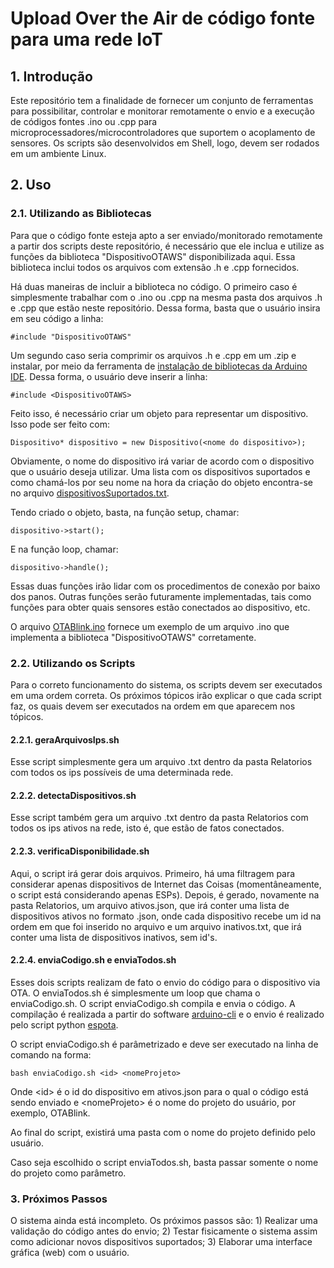 # Upload Over the Air de código fonte para uma rede IoT

## 1. Introdução

Este repositório tem a finalidade de fornecer um conjunto de ferramentas para possibilitar, controlar e monitorar remotamente o envio e a execução de códigos fontes .ino ou .cpp para microprocessadores/microcontroladores que suportem o acoplamento de sensores. Os scripts são desenvolvidos em Shell, logo, devem ser rodados em um ambiente Linux.

## 2. Uso

### 2.1. Utilizando as Bibliotecas

Para que o código fonte esteja apto a ser enviado/monitorado remotamente a partir dos scripts deste repositório, é necessário que ele inclua e utilize as funções da biblioteca "DispositivoOTAWS" disponibilizada aqui. Essa biblioteca inclui todos os arquivos com extensão .h e .cpp fornecidos.

Há duas maneiras de incluir a biblioteca no código. O primeiro caso é simplesmente trabalhar com o .ino ou .cpp na mesma pasta dos arquivos .h e .cpp que estão neste repositório. Dessa forma, basta que o usuário insira em seu código a linha:

`#include "DispositivoOTAWS"`

Um segundo caso seria comprimir os arquivos .h e .cpp em um .zip e instalar, por meio da ferramenta de [instalação de bibliotecas da Arduino IDE](https://www.robocore.net/tutoriais/adicionando-bibliotecas-na-ide-arduino#:~:text=Dispon%C3%ADvel%20na%20IDE%20do%20Arduino,Include%20Library). Dessa forma, o usuário deve inserir a linha:

`#include <DispositivoOTAWS>`

Feito isso, é necessário criar um objeto para representar um dispositivo. Isso pode ser feito com:

`Dispositivo* dispositivo = new Dispositivo(<nome do dispositivo>);`

Obviamente, o nome do dispositivo irá variar de acordo com o dispositivo que o usuário deseja utilizar. Uma lista com os dispositivos suportados e como chamá-los por seu nome na hora da criação do objeto encontra-se no arquivo [dispositivosSuportados.txt](https://github.com/enzocussuol/OTA-Multiplos-Dispositivos/blob/main/dispositivosSuportados.txt).

Tendo criado o objeto, basta, na função setup, chamar:

`dispositivo->start();`

E na função loop, chamar:

`dispositivo->handle();`

Essas duas funções irão lidar com os procedimentos de conexão por baixo dos panos. Outras funções serão futuramente implementadas, tais como funções para obter quais sensores estão conectados ao dispositivo, etc.

O arquivo [OTABlink.ino](https://github.com/enzocussuol/OTA-Multiplos-Dispositivos/blob/main/OTABlink.ino) fornece um exemplo de um arquivo .ino que implementa a biblioteca "DispositivoOTAWS" corretamente.

### 2.2. Utilizando os Scripts

Para o correto funcionamento do sistema, os scripts devem ser executados em uma ordem correta. Os próximos tópicos irão explicar o que cada script faz, os quais devem ser executados na ordem em que aparecem nos tópicos.

#### 2.2.1. geraArquivosIps.sh

Esse script simplesmente gera um arquivo .txt dentro da pasta Relatorios com todos os ips possíveis de uma determinada rede.

#### 2.2.2. detectaDispositivos.sh

Esse script também gera um arquivo .txt dentro da pasta Relatorios com todos os ips ativos na rede, isto é, que estão de fatos conectados.

#### 2.2.3. verificaDisponibilidade.sh

Aqui, o script irá gerar dois arquivos. Primeiro, há uma filtragem para considerar apenas dispositivos de Internet das Coisas (momentâneamente, o script está considerando apenas ESPs). Depois, é gerado, novamente na pasta Relatorios, um arquivo ativos.json, que irá conter uma lista de dispositivos ativos no formato .json, onde cada dispositivo recebe um id na ordem em que foi inserido no arquivo e um arquivo inativos.txt, que irá conter uma lista de dispositivos inativos, sem id's.

#### 2.2.4. enviaCodigo.sh e enviaTodos.sh

Esses dois scripts realizam de fato o envio do código para o dispositivo via OTA. O enviaTodos.sh é simplesmente um loop que chama o enviaCodigo.sh. O script enviaCodigo.sh compila e envia o código. A compilação é realizada a partir do software [arduino-cli](https://github.com/arduino/arduino-cli) e o envio é realizado pelo script python [espota](https://github.com/esp8266/Arduino/blob/master/tools/espota.py).

O script enviaCodigo.sh é parâmetrizado e deve ser executado na linha de comando na forma:

`bash enviaCodigo.sh <id> <nomeProjeto>`

Onde \<id\> é o id do dispositivo em ativos.json para o qual o código está sendo enviado e \<nomeProjeto\> é o nome do projeto do usuário, por exemplo, OTABlink.

Ao final do script, existirá uma pasta com o nome do projeto definido pelo usuário.
  
Caso seja escolhido o script enviaTodos.sh, basta passar somente o nome do projeto como parâmetro.

### 3. Próximos Passos

O sistema ainda está incompleto. Os próximos passos são: 1) Realizar uma validação do código antes do envio; 2) Testar fisicamente o sistema assim como adicionar novos dispositivos suportados; 3) Elaborar uma interface gráfica (web) com o usuário.
